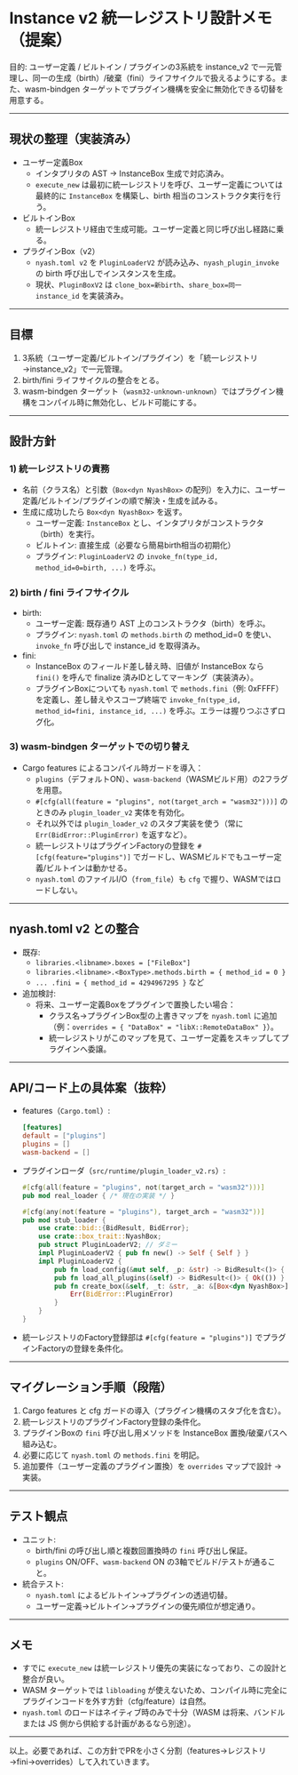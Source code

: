 # Instance v2 統一レジストリ設計メモ（提案）

目的: ユーザー定義 / ビルトイン / プラグインの3系統を instance_v2 で一元管理し、同一の生成（birth）/破棄（fini）ライフサイクルで扱えるようにする。また、wasm-bindgen ターゲットでプラグイン機構を安全に無効化できる切替を用意する。

---

## 現状の整理（実装済み）
- ユーザー定義Box
  - インタプリタの AST → InstanceBox 生成で対応済み。
  - `execute_new` は最初に統一レジストリを呼び、ユーザー定義については最終的に `InstanceBox` を構築し、birth 相当のコンストラクタ実行を行う。
- ビルトインBox
  - 統一レジストリ経由で生成可能。ユーザー定義と同じ呼び出し経路に乗る。
- プラグインBox（v2）
  - `nyash.toml v2` を `PluginLoaderV2` が読み込み、`nyash_plugin_invoke` の birth 呼び出しでインスタンスを生成。
  - 現状、`PluginBoxV2` は `clone_box=新birth`、`share_box=同一 instance_id` を実装済み。

---

## 目標
1. 3系統（ユーザー定義/ビルトイン/プラグイン）を「統一レジストリ→instance_v2」で一元管理。
2. birth/fini ライフサイクルの整合をとる。
3. wasm-bindgen ターゲット（`wasm32-unknown-unknown`）ではプラグイン機構をコンパイル時に無効化し、ビルド可能にする。

---

## 設計方針

### 1) 統一レジストリの責務
- 名前（クラス名）と引数（`Box<dyn NyashBox>` の配列）を入力に、ユーザー定義/ビルトイン/プラグインの順で解決・生成を試みる。
- 生成に成功したら `Box<dyn NyashBox>` を返す。
  - ユーザー定義: `InstanceBox` とし、インタプリタがコンストラクタ（birth）を実行。
  - ビルトイン: 直接生成（必要なら簡易birth相当の初期化）
  - プラグイン: `PluginLoaderV2` の `invoke_fn(type_id, method_id=0=birth, ...)` を呼ぶ。

### 2) birth / fini ライフサイクル
- birth:
  - ユーザー定義: 既存通り AST 上のコンストラクタ（birth）を呼ぶ。
  - プラグイン: `nyash.toml` の `methods.birth` の method_id=0 を使い、`invoke_fn` 呼び出しで instance_id を取得済み。
- fini:
  - InstanceBox のフィールド差し替え時、旧値が InstanceBox なら `fini()` を呼んで finalize 済みIDとしてマーキング（実装済み）。
  - プラグインBoxについても `nyash.toml` で `methods.fini`（例: 0xFFFF）を定義し、差し替えやスコープ終端で `invoke_fn(type_id, method_id=fini, instance_id, ...)` を呼ぶ。エラーは握りつぶさずログ化。

### 3) wasm-bindgen ターゲットでの切り替え
- Cargo features によるコンパイル時ガードを導入：
  - `plugins`（デフォルトON）、`wasm-backend`（WASMビルド用）の2フラグを用意。
  - `#[cfg(all(feature = "plugins", not(target_arch = "wasm32")))]` のときのみ `plugin_loader_v2` 実体を有効化。
  - それ以外では `plugin_loader_v2` のスタブ実装を使う（常に `Err(BidError::PluginError)` を返すなど）。
  - 統一レジストリはプラグインFactoryの登録を `#[cfg(feature="plugins")]` でガードし、WASMビルドでもユーザー定義/ビルトインは動かせる。
  - `nyash.toml` のファイルI/O（`from_file`）も `cfg` で握り、WASMではロードしない。

---

## nyash.toml v2 との整合
- 既存:
  - `libraries.<libname>.boxes = ["FileBox"]`
  - `libraries.<libname>.<BoxType>.methods.birth = { method_id = 0 }`
  - `... .fini = { method_id = 4294967295 }` など
- 追加検討:
  - 将来、ユーザー定義Boxをプラグインで置換したい場合：
    - クラス名→プラグインBox型の上書きマップを `nyash.toml` に追加（例：`overrides = { "DataBox" = "libX::RemoteDataBox" }`）。
    - 統一レジストリがこのマップを見て、ユーザー定義をスキップしてプラグインへ委譲。

---

## API/コード上の具体案（抜粋）
- features（`Cargo.toml`）:
  ```toml
  [features]
  default = ["plugins"]
  plugins = []
  wasm-backend = []
  ```
- プラグインローダ（`src/runtime/plugin_loader_v2.rs`）:
  ```rust
  #[cfg(all(feature = "plugins", not(target_arch = "wasm32")))]
  pub mod real_loader { /* 現在の実装 */ }

  #[cfg(any(not(feature = "plugins"), target_arch = "wasm32"))]
  pub mod stub_loader {
      use crate::bid::{BidResult, BidError};
      use crate::box_trait::NyashBox;
      pub struct PluginLoaderV2; // ダミー
      impl PluginLoaderV2 { pub fn new() -> Self { Self } }
      impl PluginLoaderV2 {
          pub fn load_config(&mut self, _p: &str) -> BidResult<()> { Ok(()) }
          pub fn load_all_plugins(&self) -> BidResult<()> { Ok(()) }
          pub fn create_box(&self, _t: &str, _a: &[Box<dyn NyashBox>]) -> BidResult<Box<dyn NyashBox>> {
              Err(BidError::PluginError)
          }
      }
  }
  ```
- 統一レジストリのFactory登録部は `#[cfg(feature = "plugins")]` でプラグインFactoryの登録を条件化。

---

## マイグレーション手順（段階）
1. Cargo features と cfg ガードの導入（プラグイン機構のスタブ化を含む）。
2. 統一レジストリのプラグインFactory登録の条件化。
3. プラグインBoxの `fini` 呼び出し用メソッドを InstanceBox 置換/破棄パスへ組み込む。
4. 必要に応じて `nyash.toml` の `methods.fini` を明記。
5. 追加要件（ユーザー定義のプラグイン置換）を `overrides` マップで設計 → 実装。

---

## テスト観点
- ユニット:
  - birth/fini の呼び出し順と複数回置換時の `fini` 呼び出し保証。
  - `plugins` ON/OFF、`wasm-backend` ON の3軸でビルド/テストが通ること。
- 統合テスト:
  - `nyash.toml` によるビルトイン→プラグインの透過切替。
  - ユーザー定義→ビルトイン→プラグインの優先順位が想定通り。

---

## メモ
- すでに `execute_new` は統一レジストリ優先の実装になっており、この設計と整合が良い。
- WASM ターゲットでは `libloading` が使えないため、コンパイル時に完全にプラグインコードを外す方針（cfg/feature）は自然。
- `nyash.toml` のロードはネイティブ時のみで十分（WASM は将来、バンドルまたは JS 側から供給する計画があるなら別途）。

---

以上。必要であれば、この方針でPRを小さく分割（features→レジストリ→fini→overrides）して入れていきます。
